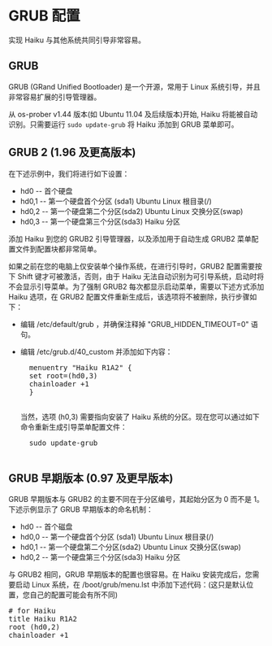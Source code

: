 # GRUB 配置

实现 Haiku 与其他系统共同引导非常容易。

## GRUB

GRUB (GRand Unified Bootloader) 是一个开源，常用于 Linux 系统引导，并且非常容易扩展的引导管理器。

从 os-prober v1.44 版本(如 Ubuntu 11.04 及后续版本)开始, Haiku 将能被自动识别。只需要运行 `sudo update-grub` 将 Haiku 添加到 GRUB 菜单即可。

## GRUB 2 (1.96 及更高版本)

在下述示例中，我们将进行如下设置：

* hd0 -- 首个硬盘
* hd0,1 -- 第一个硬盘首个分区 (sda1) Ubuntu Linux 根目录(/) 
* hd0,2 -- 第一个硬盘第二个分区(sda2) Ubuntu Linux 交换分区(swap)
* hd0,3 -- 第一个硬盘第三个分区(sda3) Haiku 分区

添加 Haiku 到您的 GRUB2 引导管理器，以及添加用于自动生成 GRUB2 菜单配置文件到配置块都非常简单。

如果之前在您的电脑上仅安装单个操作系统，在进行引导时，GRUB2 配置需要按下 Shift 键才可被激活，否则，由于 Haiku 无法自动识别为可引导系统，启动时将不会显示引导菜单。为了强制 GRUB2 每次都显示启动菜单，需要以下述方式添加 Haiku 选项，在 GRUB2 配置文件重新生成后，该选项将不被删除，执行步骤如下：

* 编辑 /etc/default/grub ，并确保注释掉 "GRUB_HIDDEN_TIMEOUT=0" 语句。
* 编辑 /etc/grub.d/40_custom 并添加如下内容：

    <pre>
    menuentry "Haiku R1A2" {
    set root=(hd0,3)
    chainloader +1
    }
    </pre>
	
    当然，选项 (h0,3) 需要指向安装了 Haiku 系统的分区。现在您可以通过如下命令重新生成引导菜单配置文件：

    <pre>
    sudo update-grub
    </pre>

## GRUB 早期版本 (0.97 及更早版本)

GRUB 早期版本与 GRUB2 的主要不同在于分区编号，其起始分区为 0 而不是 1。下述示例显示了 GRUB 早期版本的命名机制：

* hd0 -- 首个磁盘
* hd0,0 -- 第一个硬盘首个分区 (sda1) Ubuntu Linux 根目录(/) 
* hd0,1 -- 第一个硬盘第二个分区(sda2) Ubuntu Linux 交换分区(swap)
* hd0,2 -- 第一个硬盘第三个分区(sda3) Haiku 分区

与 GRUB2 相同，GRUB 早期版本的配置也很容易。在 Haiku 安装完成后，您需要启动 Linux 系统，在 /boot/grub/menu.lst 中添加下述代码：(这只是默认位置，您自己的配置可能会有所不同)

<pre>
# for Haiku
title Haiku R1A2
root (hd0,2)
chainloader +1
</pre>
